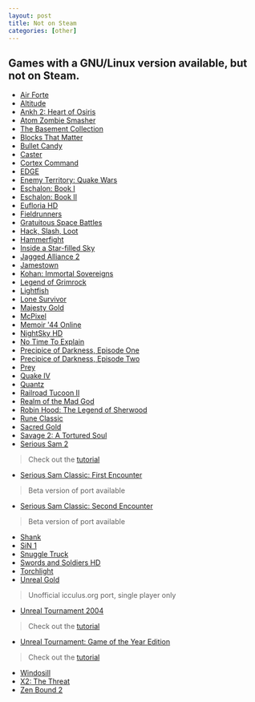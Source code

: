 ```yaml
---
layout: post
title: Not on Steam
categories: [other]
---
```


Games with a GNU/Linux version available, but not on Steam.
-----------------------------

- [Air Forte](http://store.steampowered.com/app/55020/)
- [Altitude](http://store.steampowered.com/app/41300/)
- [Ankh 2: Heart of Osiris](http://store.steampowered.com/app/12440/)
- [Atom Zombie Smasher](http://store.steampowered.com/app/1700/)
- [The Basement Collection](http://store.steampowered.com/app/55040/)
- [Blocks That Matter](http://store.steampowered.com/app/214790/)
- [Bullet Candy](http://store.steampowered.com/app/6600/)
- [Caster](http://store.steampowered.com/app/29800/)
- [Cortex Command](http://store.steampowered.com/app/209670/)
- [EDGE](http://store.steampowered.com/app/38740/)
- [Enemy Territory: Quake Wars](http://store.steampowered.com/app/10000/)
- [Eschalon: Book I](http://store.steampowered.com/app/25600/)
- [Eschalon: Book II](http://store.steampowered.com/app/25620/)
- [Eufloria HD](http://store.steampowered.com/app/41210/)
- [Fieldrunners](http://store.steampowered.com/app/209690/)
- [Gratuitous Space Battles](http://store.steampowered.com/app/41800/)
- [Hack, Slash, Loot](http://store.steampowered.com/app/207430/)
- [Hammerfight](http://store.steampowered.com/app/41100/)
- [Inside a Star-filled Sky](http://store.steampowered.com/app/104100/)
- [Jagged Alliance 2](http://store.steampowered.com/app/1620/)
- [Jamestown](http://store.steampowered.com/app/94200/)
- [Kohan: Immortal Sovereigns](http://store.steampowered.com/app/97110/)
- [Legend of Grimrock](http://store.steampowered.com/app/207170/)
- [Lightfish](http://store.steampowered.com/app/116120/)
- [Lone Survivor](http://store.steampowered.com/app/209830/)
- [Majesty Gold](http://store.steampowered.com/app/25990/)
- [McPixel](http://store.steampowered.com/app/220860/)
- [Memoir '44 Online](http://store.steampowered.com/app/108210/)
- [NightSky HD](http://store.steampowered.com/app/99700/)
- [No Time To Explain](http://store.steampowered.com/app/227280/)
- [Precipice of Darkness, Episode One](http://store.steampowered.com/app/18000/)
- [Precipice of Darkness, Episode Two](http://store.steampowered.com/app/18020/)
- [Prey](http://store.steampowered.com/app/3970/)
- [Quake IV](http://store.steampowered.com/app/2210/)
- [Quantz](http://store.steampowered.com/app/37800/)
- [Railroad Tucoon II](http://store.steampowered.com/app/7620/)
- [Realm of the Mad God](http://store.steampowered.com/app/200210/)
- [Robin Hood: The Legend of Sherwood](http://store.steampowered.com/app/46560/)
- [Rune Classic](http://store.steampowered.com/app/210950/)
- [Sacred Gold](http://store.steampowered.com/app/12320/)
- [Savage 2: A Tortured Soul](http://store.steampowered.com/app/13700/)
- [Serious Sam 2](http://store.steampowered.com/app/204340/)
> Check out the [tutorial](http://pcgamingwiki.com/wiki/Serious_Sam_II#Linux)
- [Serious Sam Classic: First Encounter](http://store.steampowered.com/app/41050/)
> Beta version of port available
- [Serious Sam Classic: Second Encounter](http://store.steampowered.com/app/41060/)
> Beta version of port available
- [Shank](http://store.steampowered.com/app/6120/)
- [SiN 1](http://store.steampowered.com/app/1313/)
- [Snuggle Truck](http://store.steampowered.com/app/111100/)
- [Swords and Soldiers HD](http://store.steampowered.com/app/63500/)
- [Torchlight](http://store.steampowered.com/app/41500/)
- [Unreal Gold](http://store.steampowered.com/app/13250/)
> Unofficial icculus.org port, single player only
- [Unreal Tournament 2004](http://store.steampowered.com/app/13230/)
> Check out the [tutorial](http://pcgamingwiki.com/wiki/Unreal_Tournaament_2004#Linux)
- [Unreal Tournament: Game of the Year Edition](http://store.steampowered.com/app/13240)
> Check out the [tutorial](http://pcgamingwiki.com/wiki/Unreal_Tournament#Linux)
- [Windosill](http://store.steampowered.com/app/37600/)
- [X2: The Threat](http://store.steampowered.com/app/2800/)
- [Zen Bound 2](http://store.steampowered.com/app/61600/)
